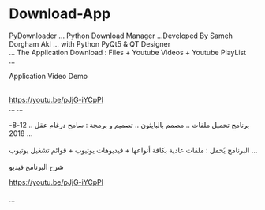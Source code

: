 # Download-App
PyDownloader ... Python Download Manager ...Developed By Sameh Dorgham Akl ... with Python PyQt5 & QT Designer <br>
...
The Application Download : Files + Youtube Videos + Youtube PlayList <br>
...

Application Video Demo <br>

<br> https://youtu.be/pJjG-iYCpPI <br>
...
...
 <br> <br> برنامج تحميل ملفات .. مصمم بالبايثون .. تصميم و برمجة : سامح درغام عقل .. 12-8-2018
...
 <br> <br> البرنامج يُحمل : ملفات عادية بكافة أنواعها + فيديوهات يوتيوب + قوائم تشغيل يوتيوب
...
 <br> <br>شرح البرنامج فيديو <br>

https://youtu.be/pJjG-iYCpPI <br>   <br>
...
